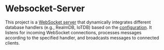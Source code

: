 # Websocket-Server

This project is a [WebSocket server](src/websocket-server.js) that dynamically integrates different database handlers (e.g., RealmDB, IoTDB) based on the [configuration](../handlers/README.md). It listens for incoming WebSocket connections, processes messages according to the specified handler, and broadcasts messages to connected clients.

